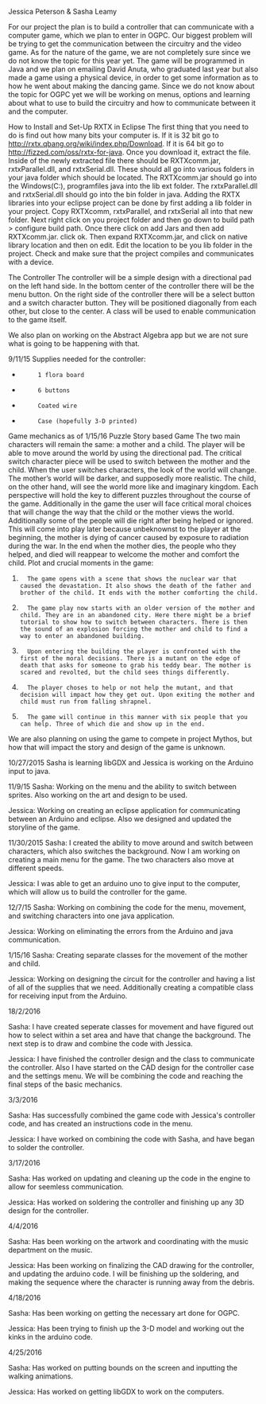 Jessica Peterson & Sasha Leamy

For our project the plan is to build a controller that can communicate with a computer game, which we plan to enter in OGPC. Our biggest problem will be trying to get the communication between the circuitry and the video game. As for the nature of the game, we are not completely sure since we do not know the topic for this year yet. The game will be programmed in Java and we plan on emailing David Anuta, who graduated last year but also made a game using a physical device, in order to get some information as to how he went about making the dancing game. Since we do not know about the topic for OGPC yet we will be working on menus, options and learning about what to use to build the circuitry and how to communicate between it and the computer.

How to Install and Set-Up RXTX in Eclipse
The first thing that you need to do is find out how many bits your computer is. If it is 32 bit go to http://rxtx.qbang.org/wiki/index.php/Download. If it is 64 bit go to http://fizzed.com/oss/rxtx-for-java. Once you download it, extract the file. Inside of the newly extracted file there should be RXTXcomm.jar, rxtxParallel.dll, and rxtxSerial.dll. These should all go into various folders in your java folder which should be located. The RXTXcomm.jar should go into the Windows(C:), programfiles java into the lib ext folder. The rxtxParallel.dll and rxtxSerial.dll should go into the bin folder in java.
Adding the RXTX libraries into your eclipse project can be done by first adding a lib folder in your project. Copy RXTXcomm, rxtxParallel, and rxtxSerial all into that new folder. Next right click on you project folder and then go down to build path > configure build path. Once there click on add Jars and then add RXTXcomm.jar. click ok. Then expand RXTXcomm.jar, and click on native library location and then on edit. Edit the location to be you lib folder in the project. Check and make sure that the project compiles and communicates with a device.
 
The Controller
The controller will be a simple design with a directional pad on the left hand side. In the bottom center of the controller there will be the menu button. On the right side of the controller there will be a select button and a switch character button. They will be positioned diagonally from each other, but close to the center. A class will be used to enable communication to the game itself.
 
We also plan on working on the Abstract Algebra app but we are not sure what is going to be happening with that.
 
9/11/15 Supplies needed for the controller:
-          1 flora board
-          6 buttons
-          Coated wire
-          Case (hopefully 3-D printed)
Game mechanics as of 1/15/16
Puzzle Story based Game
The two main characters will remain the same: a mother and a child. The player will be able to move around the world by using the directional pad. The critical switch character piece will be used to switch between the mother and the child. When the user switches characters, the look of the world will change. The mother’s world will be darker, and supposedly more realistic. The child, on the other hand, will see the world more like and imaginary kingdom. Each perspective will hold the key to different puzzles throughout the course of the game. Additionally in the game the user will face critical moral choices that will change the way that the child or the mother views the world. Additionally some of the people will die right after being helped or ignored. This will come into play later because unbeknownst to the player at the beginning, the mother is dying of cancer caused by exposure to radiation during the war. In the end when the mother dies, the people who they helped, and died will reappear to welcome the mother and comfort the child.
Plot and crucial moments in the game:
1.       The game opens with a scene that shows the nuclear war that caused the devastation. It also shows the death of the father and brother of the child. It ends with the mother comforting the child.
2.       The game play now starts with an older version of the mother and child. They are in an abandoned city. Here there might be a brief tutorial to show how to switch between characters. There is then the sound of an explosion forcing the mother and child to find a way to enter an abandoned building.
3.       Upon entering the building the player is confronted with the first of the moral decisions. There is a mutant on the edge of death that asks for someone to grab his teddy bear. The mother is scared and revolted, but the child sees things differently.
4.       The player choses to help or not help the mutant, and that decision will impact how they get out. Upon exiting the mother and child must run from falling shrapnel.
5.       The game will continue in this manner with six people that you can help. Three of which die and show up in the end.

 We are also planning on using the game to compete in project Mythos, but how that will impact the story and design of the game is unknown.
 
10/27/2015
Sasha is learning libGDX and Jessica is working on the Arduino input to java.

11/9/15
Sasha:
Working on the menu and the ability to switch between sprites. Also working on the art and design to be used.

Jessica:
Working on creating an eclipse application for communicating between an Arduino and eclipse. Also we designed and updated the storyline of the game.

11/30/2015
Sasha:
I created the ability to move around and switch between characters, which also switches the background. Now I am	working on creating a main menu for the game. The two characters also move at different speeds.
 
Jessica:
I was able to get an arduino uno to give input to the computer, which will allow us to build the controller for the 	game. 
 
12/7/15
Sasha:
Working on combining the code for the menu, movement, and switching characters into one java application.

Jessica:
Working on eliminating the errors from the Arduino and java communication.

1/15/16
Sasha:
Creating separate classes for the movement of the mother and child.

Jessica:
Working on designing the circuit for the controller and having a list of all of the supplies that we need. Additionally creating a compatible class for receiving input from the Arduino.

18/2/2016

Sasha: I have created seperate classes for movement and have figured out how to select within a set area and have that change 
the background. The next step is to draw and combine the code with Jessica.

Jessica: I have finished the controller design and the class to communicate the controller. Also I have started on the CAD design for the controller case and the settings menu. We will be combining the code and reaching the final steps of the basic mechanics.

3/3/2016

Sasha:
Has successfully combined the game code with Jessica's controller code, and has created an instructions code in the menu.

Jessica:
I have worked on combining the code with Sasha, and have began to solder the controller.

3/17/2016

Sasha:
Has worked on updating and cleaning up the code in the engine to allow for seemless communication.

Jessica:
Has worked on soldering the controller and finishing up any 3D design for the controller.

4/4/2016

Sasha:
Has been working on the artwork and coordinating with the music department on the music.

Jessica: 
Has been working on finalizing the CAD drawing for the controller, and updating the arduino code. I will be finishing up the soldering, and making the sequence where the character is running away from the debris.

4/18/2016

Sasha: 
Has been working on getting the necessary art done for OGPC.

Jessica:
Has been trying to finish up the 3-D model and working out the kinks in the arduino code.

4/25/2016

Sasha:
Has worked on putting bounds on the screen and inputting the walking animations.

Jessica:
Has worked on getting libGDX to work on the computers. 
